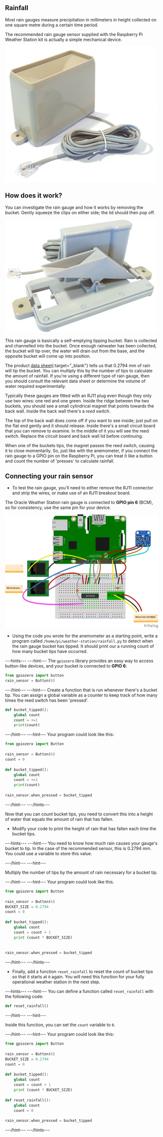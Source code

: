 ## Rainfall

Most rain gauges measure precipitation in millimeters in height collected on one square metre during a certain time period.

The recommended rain gauge sensor supplied with the Raspberry Pi Weather Station kit is actually a simple mechanical device.

![Rain Gauge](images/rain_gauge.jpg)

## How does it work?

You can investigate the rain gauge and how it works by removing the bucket. Gently squeeze the clips on either side; the lid should then pop off.

![](images/rain_gauge_open.jpg)

This rain gauge is basically a self-emptying tipping bucket. Rain is collected and channelled into the bucket. Once enough rainwater has been collected, the bucket will tip over, the water will drain out from the base, and the opposite bucket will come up into position.

The product [data sheet](https://www.argentdata.com/files/80422_datasheet.pdf){:target="_blank"} tells us that 0.2794 mm of rain will tip the bucket. You can multiply this by the number of tips to calculate the amount of rainfall. If you're using a different type of rain gauge, then you should consult the relevant data sheet or determine the volume of water required experimentally.

Typically these gauges are fitted with an RJ11 plug even though they only use two wires: one red and one green. Inside the ridge between the two buckets, you should see a small cylindrical magnet that points towards the back wall. Inside the back wall there's a *reed switch*.

The top of the back wall does come off if you want to see inside; just pull on the flat end gently and it should release. Inside there's a small circuit board that you can remove to examine. In the middle of it you will see the reed switch. Replace the circuit board and back wall lid before continuing.

When one of the buckets tips, the magnet passes the reed switch, causing it to close momentarily. So, just like with the anemometer, if you connect the rain gauge to a GPIO pin on the Raspberry Pi, you can treat it like a button and count the number of 'presses' to calculate rainfall.

## Connecting your rain sensor

- To test the rain gauge, you'll need to either remove the RJ11 connector and strip the wires, or make use of an RJ11 breakout board.

The Oracle Weather Station rain gauge is connected to **GPIO pin 6** (BCM), so for consistency, use the same pin for your device.

![](images/rainfall_bb.png)

- Using the code you wrote for the anemometer as a starting point, write a program called `/home/pi/weather-station/rainfall.py` to detect when the rain gauge bucket has tipped. It should print our a running count of how many bucket tips have occurred.

---hints---
---hint---
The `gpiozero` library provides an easy way to access button-like devices, and your bucket is connected to **GPIO 6**:

```python
from gpiozero import button
rain_sensor = Button(6)
```

---/hint---
---hint---
Create a function that is run whenever there's a bucket tip. You can assign a global variable as a counter to keep track of how many times the reed switch has been 'pressed'.
```python
def bucket_tipped():
    global count
    count = +=1
    print(count)
```
---/hint---
---hint---
Your program could look like this:

```python
from gpiozero import Button

rain_sensor = Button(6)
count = 0

def bucket_tipped():
    global count
    count = +=1
    print(count)

rain_sensor.when_pressed = bucket_tipped
```

---/hint---
---/hints---

Now that you can count bucket tips, you need to convert this into a height of water that equals the amount of rain that has fallen.  

- Modify your code to print the height of rain that has fallen each time the bucket tips.

---hints---
---hint---
You need to know how much rain causes your gauge's bucket to tip. In the case of the recommended sensor, this is 0.2794 mm. You could use a variable to store this value.

---/hint---
---hint---

Multiply the number of tips by the amount of rain necessary for a bucket tip.

---/hint---
---hint---
Your program could look like this.

```python
from gpiozero import Button

rain_sensor = Button(6)
BUCKET_SIZE = 0.2794
count = 0

def bucket_tipped():
    global count
    count = count + 1
    print (count * BUCKET_SIZE)


rain_sensor.when_pressed = bucket_tipped
```

---/hint---
---/hints---

- Finally, add a function `reset_rainfall` to reset the count of bucket tips so that it starts at `0` again. You will need this function for your fully operational weather station in the next step.

---hints---
---hint---
You can define a function called `reset_rainfall` with the following code:

```python
def reset_rainfall()
```

---/hint---
---hint---

Inside this function, you can set the `count` variable to `0`.

---/hint---
---hint---
Your program could look like this:

```python
from gpiozero import Button

rain_sensor = Button(6)
BUCKET_SIZE = 0.2794
count = 0

def bucket_tipped():
    global count
    count = count + 1
    print (count * BUCKET_SIZE)

def reset_rainfall():
    global count
    count = 0

rain_sensor.when_pressed = bucket_tipped
```

---/hint---
---/hints---
